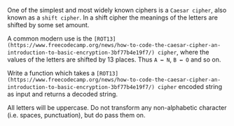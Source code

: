 One of the simplest and most widely known ciphers is a `Caesar cipher`, also known as a `shift cipher`. In a shift cipher the meanings of the letters are shifted by some set amount.

A common modern use is the `[ROT13](https://www.freecodecamp.org/news/how-to-code-the-caesar-cipher-an-introduction-to-basic-encryption-3bf77b4e19f7/) cipher`, where the values of the letters are shifted by 13 places. Thus `A ↔ N`, `B ↔ O` and so on.

Write a function which takes a `[ROT13](https://www.freecodecamp.org/news/how-to-code-the-caesar-cipher-an-introduction-to-basic-encryption-3bf77b4e19f7/) cipher` encoded string as input and returns a decoded string.

All letters will be uppercase. Do not transform any non-alphabetic character (i.e. spaces, punctuation), but do pass them on.
